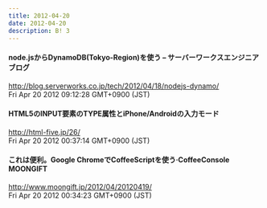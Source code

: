 ```yaml
---
title: 2012-04-20
date: 2012-04-20
description: B! 3
---
```


#### node.jsからDynamoDB(Tokyo-Region)を使う – サーバーワークスエンジニアブログ
http://blog.serverworks.co.jp/tech/2012/04/18/nodejs-dynamo/<br>
Fri Apr 20 2012 09:12:28 GMT+0900 (JST)<br>


#### HTML5のINPUT要素のTYPE属性とiPhone/Androidの入力モード 
http://html-five.jp/26/<br>
Fri Apr 20 2012 00:37:14 GMT+0900 (JST)<br>


#### これは便利。Google ChromeでCoffeeScriptを使う·CoffeeConsole MOONGIFT
http://www.moongift.jp/2012/04/20120419/<br>
Fri Apr 20 2012 00:34:23 GMT+0900 (JST)<br>


